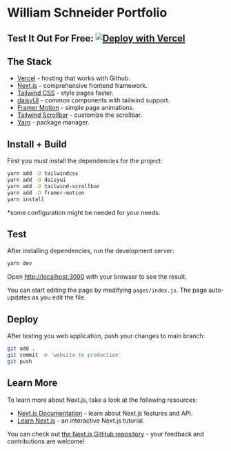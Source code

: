 # William Schneider Portfolio

## Test It Out For Free:  [![Deploy with Vercel](https://vercel.com/button)](https://vercel.com/new/clone?repository-url=https%3A%2F%2Fgithub.com%2Fwillschneider15%2Fportfolio)

## The Stack

- [Vercel](https://vercel.com/) - hosting that works with Github.
- [Next.js](https://nextjs.org/) - comprehensive frontend framework.
- [Tailwind CSS](https://tailwindcss.com/) - style pages faster.
- [daisyUI](https://daisyui.com/) - common components with tailwind support.
- [Framer Motion](https://www.framer.com/motion/) - simple page animations.
- [Tailwind Scrollbar](https://www.npmjs.com/package/tailwind-scrollbar) - customize the scrollbar.
- [Yarn](https://yarnpkg.com/) - package manager.

## Install + Build

First you must install the dependencies for the project:

```bash
yarn add -D tailwindcss
yarn add -D daisyui
yarn add -D tailwind-scrollbar
yarn add -D framer-motion
yarn install
```
*some configuration might be needed for your needs.

## Test

After installing dependencies, run the development server:

```bash
yarn dev
```

Open [http://localhost:3000](http://localhost:3000) with your browser to see the result.

You can start editing the page by modifying `pages/index.js`. The page auto-updates as you edit the file.

## Deploy

After testing you web application, push your changes to main branch:

```bash
git add .
git commit -m 'website to production'
git push
```

## Learn More

To learn more about Next.js, take a look at the following resources:

- [Next.js Documentation](https://nextjs.org/docs) - learn about Next.js features and API.
- [Learn Next.js](https://nextjs.org/learn) - an interactive Next.js tutorial.

You can check out [the Next.js GitHub repository](https://github.com/vercel/next.js/) - your feedback and contributions are welcome!

